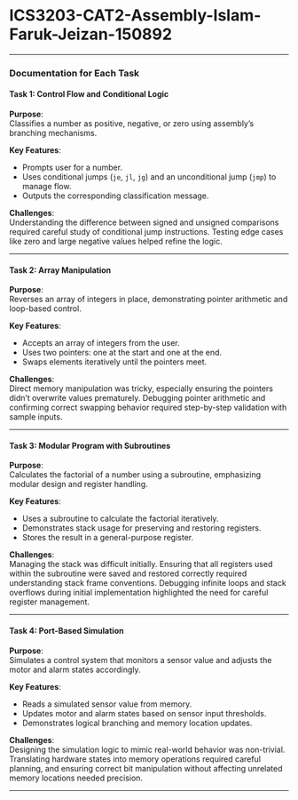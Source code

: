 # ICS3203-CAT2-Assembly-Islam-Faruk-Jeizan-150892

---

### **Documentation for Each Task**

#### **Task 1: Control Flow and Conditional Logic**

**Purpose**:  
Classifies a number as positive, negative, or zero using assembly’s branching mechanisms.

**Key Features**:  
- Prompts user for a number.
- Uses conditional jumps (`je`, `jl`, `jg`) and an unconditional jump (`jmp`) to manage flow.
- Outputs the corresponding classification message.

**Challenges**:  
Understanding the difference between signed and unsigned comparisons required careful study of conditional jump instructions. Testing edge cases like zero and large negative values helped refine the logic.

---

#### **Task 2: Array Manipulation**

**Purpose**:  
Reverses an array of integers in place, demonstrating pointer arithmetic and loop-based control.

**Key Features**:  
- Accepts an array of integers from the user.
- Uses two pointers: one at the start and one at the end.
- Swaps elements iteratively until the pointers meet.

**Challenges**:  
Direct memory manipulation was tricky, especially ensuring the pointers didn’t overwrite values prematurely. Debugging pointer arithmetic and confirming correct swapping behavior required step-by-step validation with sample inputs.

---

#### **Task 3: Modular Program with Subroutines**

**Purpose**:  
Calculates the factorial of a number using a subroutine, emphasizing modular design and register handling.

**Key Features**:  
- Uses a subroutine to calculate the factorial iteratively.
- Demonstrates stack usage for preserving and restoring registers.
- Stores the result in a general-purpose register.

**Challenges**:  
Managing the stack was difficult initially. Ensuring that all registers used within the subroutine were saved and restored correctly required understanding stack frame conventions. Debugging infinite loops and stack overflows during initial implementation highlighted the need for careful register management.

---

#### **Task 4: Port-Based Simulation**

**Purpose**:  
Simulates a control system that monitors a sensor value and adjusts the motor and alarm states accordingly.

**Key Features**:  
- Reads a simulated sensor value from memory.
- Updates motor and alarm states based on sensor input thresholds.
- Demonstrates logical branching and memory location updates.

**Challenges**:  
Designing the simulation logic to mimic real-world behavior was non-trivial. Translating hardware states into memory operations required careful planning, and ensuring correct bit manipulation without affecting unrelated memory locations needed precision.

---

